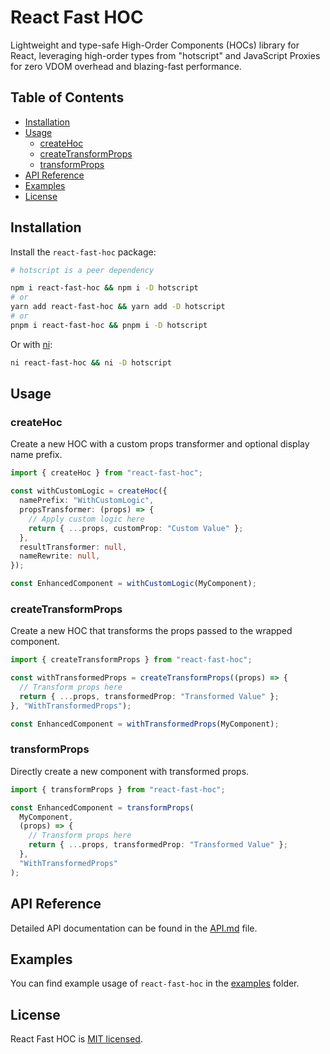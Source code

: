 # React Fast HOC

Lightweight and type-safe High-Order Components (HOCs) library for React, leveraging high-order types from "hotscript" and JavaScript Proxies for zero VDOM overhead and blazing-fast performance.

## Table of Contents

- [Installation](#installation)
- [Usage](#usage)
  - [createHoc](#createHoc)
  - [createTransformProps](#createTransformProps)
  - [transformProps](#transformProps)
- [API Reference](#api-reference)
- [Examples](#examples)
- [License](#license)

## Installation

Install the `react-fast-hoc` package:

```sh
# hotscript is a peer dependency

npm i react-fast-hoc && npm i -D hotscript
# or
yarn add react-fast-hoc && yarn add -D hotscript
# or
pnpm i react-fast-hoc && pnpm i -D hotscript
```

Or with [ni](https://www.npmjs.com/package/@antfu/ni):

```sh
ni react-fast-hoc && ni -D hotscript
```

## Usage

### createHoc

Create a new HOC with a custom props transformer and optional display name prefix.

```typescript
import { createHoc } from "react-fast-hoc";

const withCustomLogic = createHoc({
  namePrefix: "WithCustomLogic",
  propsTransformer: (props) => {
    // Apply custom logic here
    return { ...props, customProp: "Custom Value" };
  },
  resultTransformer: null,
  nameRewrite: null,
});

const EnhancedComponent = withCustomLogic(MyComponent);
```

### createTransformProps

Create a new HOC that transforms the props passed to the wrapped component.

```typescript
import { createTransformProps } from "react-fast-hoc";

const withTransformedProps = createTransformProps((props) => {
  // Transform props here
  return { ...props, transformedProp: "Transformed Value" };
}, "WithTransformedProps");

const EnhancedComponent = withTransformedProps(MyComponent);
```

### transformProps

Directly create a new component with transformed props.

```typescript
import { transformProps } from "react-fast-hoc";

const EnhancedComponent = transformProps(
  MyComponent,
  (props) => {
    // Transform props here
    return { ...props, transformedProp: "Transformed Value" };
  },
  "WithTransformedProps"
);
```

## API Reference

Detailed API documentation can be found in the [API.md](./API.md) file.

## Examples

You can find example usage of `react-fast-hoc` in the [examples](./examples) folder.

## License

React Fast HOC is [MIT licensed](./LICENSE).
